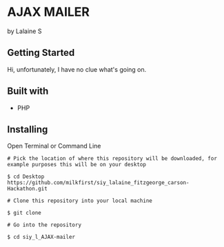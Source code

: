 # AJAX MAILER
by Lalaine S

## Getting Started
Hi, unfortunately, I have no clue what's going on.

## Built with
* PHP

## Installing

Open Terminal or Command Line

```
# Pick the location of where this repository will be downloaded, for example purposes this will be on your desktop

$ cd Desktop https://github.com/milkfirst/siy_lalaine_fitzgeorge_carson-Hackathon.git

# Clone this repository into your local machine

$ git clone 

# Go into the repository

$ cd siy_l_AJAX-mailer

```
